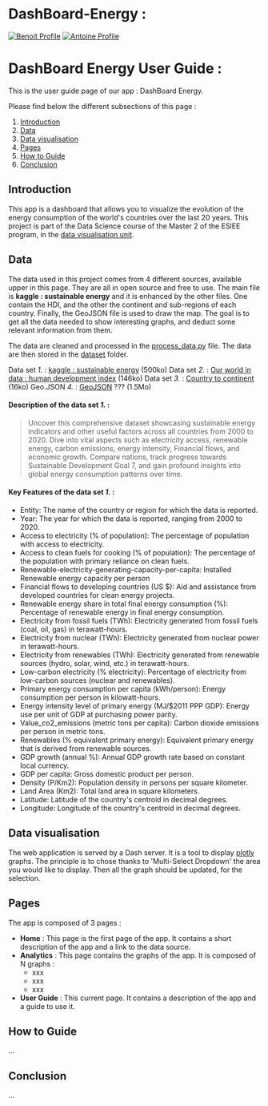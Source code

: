 # DashBoard-Energy : 
[![Benoit Profile](https://img.shields.io/badge/Made%20with-Benoit%20Marchadier-brightgreen)](https://github.com/bebe0106)
[![Antoine Profile](https://img.shields.io/badge/Made%20with-Antoine%20Aubert-blue)](https://github.com/Aubert-Antoine)

# DashBoard Energy User Guide : 
This is the user guide page of our app : DashBoard Energy.

Please find below the different subsections of this page :

1. [Introduction](#introduction)
2. [Data](#data)
3. [Data visualisation](#data-visualisation)
4. [Pages](#pages)
5. [How to Guide](#how-to-guide)    
6. [Conclusion](#conclusion)

## Introduction 
This app is a dashboard that allows you to visualize the evolution of the energy consumption of the world's countries over the last 20 years. 
This project is part of the Data Science course of the Master 2 of the ESIEE program, in the [data visualisation unit](https://perso.esiee.fr/~courivad/DSIA4101A/).

## Data
The data used in this project comes from 4 different sources, available upper in this page. They are all in open source and free to use.
The main file is **kaggle : sustainable energy** and it is enhanced by the other files. One contain the HDI, and the other the continent and sub-regions of each country. 
Finally, the GeoJSON file is used to draw the map. The goal is to get all the data needed to show interesting graphs, and deduct some relevant information from them.

The data are cleaned and processed in the [process_data.py]() file. The data are then stored in the [dataset]() folder.

Data set *1.* : [kaggle : sustainable energy](https://www.kaggle.com/datasets/anshtanwar/global-data-on-sustainable-energy) (500ko)
Data set *2.* : [Our world in data : human development index](https://ourworldindata.org/human-development-index) (146ko)
Data set *3.* : [Country to continent](https://www.kaggle.com/datasets/statchaitya/country-to-continent/data) (16ko)
Geo.JSON *4.* : [GeoJSON](https://geojson-maps.ash.ms/) ??? (1.5Mo)

#### Description of the data set *1.* :
> Uncover this comprehensive dataset showcasing sustainable energy indicators and other useful factors 
> across all countries from 2000 to 2020. Dive into vital aspects such as electricity access, renewable energy, 
> carbon emissions, energy intensity, Financial flows, and economic growth. Compare nations, track progress 
> towards Sustainable Development Goal 7, and gain profound insights into global energy consumption patterns 
> over time.


#### Key Features of the data set *1.* : 
* Entity: The name of the country or region for which the data is reported.
* Year: The year for which the data is reported, ranging from 2000 to 2020.
* Access to electricity (% of population): The percentage of population with access to electricity.
* Access to clean fuels for cooking (% of population): The percentage of the population with primary reliance on clean fuels.
* Renewable-electricity-generating-capacity-per-capita: Installed Renewable energy capacity per person
* Financial flows to developing countries (US $): Aid and assistance from developed countries for clean energy projects.
* Renewable energy share in total final energy consumption (%): Percentage of renewable energy in final energy consumption.
* Electricity from fossil fuels (TWh): Electricity generated from fossil fuels (coal, oil, gas) in terawatt-hours.
* Electricity from nuclear (TWh): Electricity generated from nuclear power in terawatt-hours.
* Electricity from renewables (TWh): Electricity generated from renewable sources (hydro, solar, wind, etc.) in terawatt-hours.
* Low-carbon electricity (% electricity): Percentage of electricity from low-carbon sources (nuclear and renewables).
* Primary energy consumption per capita (kWh/person): Energy consumption per person in kilowatt-hours.
* Energy intensity level of primary energy (MJ/$2011 PPP GDP): Energy use per unit of GDP at purchasing power parity.
* Value_co2_emissions (metric tons per capita): Carbon dioxide emissions per person in metric tons.
* Renewables (% equivalent primary energy): Equivalent primary energy that is derived from renewable sources.
* GDP growth (annual %): Annual GDP growth rate based on constant local currency.
* GDP per capita: Gross domestic product per person.
* Density (P/Km2): Population density in persons per square kilometer.
* Land Area (Km2): Total land area in square kilometers.
* Latitude: Latitude of the country's centroid in decimal degrees.
* Longitude: Longitude of the country's centroid in decimal degrees.


## Data visualisation
The web application is served by a Dash server. It is a tool to display [plotly](https://plotly/python.com) graphs. 
The principle is to chose thanks to 'Multi-Select Dropdown' the area you would like to display. 
Then all the graph should be updated, for the selection. 

## Pages
The app is composed of 3 pages :
- **Home** : This page is the first page of the app. It contains a short description of the app and a link to the data source.
- **Analytics** : This page contains the graphs of the app. It is composed of N graphs : 
    - xxx
    - xxx
    - xxx
- **User Guide** : This current page. It contains a description of the app and a guide to use it.

## How to Guide

...

## Conclusion
...